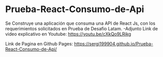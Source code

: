 # Prueba-React-Consumo-de-Api
Se Construye una aplicación que consuma una API de React Js, con los requerimientos solicitados en Prueba de Desafio Latam.
-Adjunto Link de video explicativo en Youtube: https://youtu.be/cXkQo9LRikg

Link de Pagina en Github Pages: https://sergi199904.github.io/Prueba-React-Consumo-de-Api/
